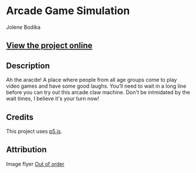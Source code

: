 # Arcade Game Simulation
Jolene Bodika

## [View the project online](URL_TO_THE_PROJECT)

## Description
Ah the aracde! A place where people from all age groups come to play video games and have some good laughs. You’ll need to wait in a long line before you can try out this arcade claw machine. Don't be intmidated by the wait times, I believe it's your turn now!

## Credits
This project uses [p5.js](https://p5js.org).

## Attribution
Image flyer [Out of order](https://forums.arcade-museum.com/threads/wreck-it-ralph-out-of-order-sign.256116/)